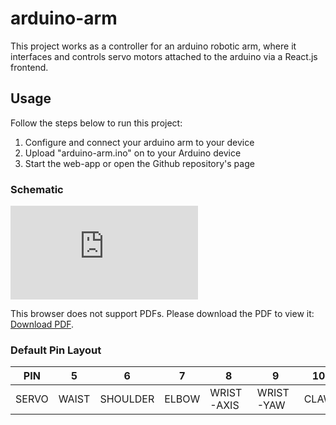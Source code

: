 # arduino-arm
This project works as a controller for an arduino robotic arm, where it interfaces and controls servo motors attached to the arduino via a React.js frontend.  

## Usage  
Follow the steps below to run this project:
<ol>
  <li>Configure and connect your arduino arm to your device</li>
  <li>Upload "arduino-arm.ino" on to your Arduino device</li>
  <li>Start the web-app or open the Github repository's page</li>
</ol>

### Schematic
<embed src="http://github.com/vincetrain/arduino-arm/schematic.pdf">
    <p>This browser does not support PDFs. Please download the PDF to view it: <a href="http://github.com/vincetrain/arduino-arm/schematic.pdf">Download PDF</a>.</p>
</embed>

### Default Pin Layout  
| PIN   | 5     | 6        | 7     | 8          | 9         | 10   |
|-------|-------|----------|-------|------------|-----------|------|
| SERVO | WAIST | SHOULDER | ELBOW | WRIST-AXIS | WRIST-YAW | CLAW |
